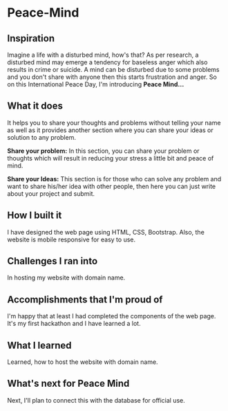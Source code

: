 # Peace-Mind

## Inspiration
Imagine a life with a disturbed mind, how's that?
As per research, a disturbed mind may emerge a tendency for baseless anger which also results in crime or suicide. A mind can be disturbed due to some problems and you don't share with anyone then this starts frustration and anger.
So on this International Peace Day, I'm introducing **Peace Mind...**

## What it does
It helps you to share your thoughts and problems without telling your name as well as it provides another section where you can share your ideas or solution to any problem.

**Share your problem:** In this section, you can share your problem or thoughts which will result in reducing your stress a little bit and peace of mind.

**Share your Ideas:** This section is for those who can solve any problem and want to share his/her idea with other people,  then here you can just write about your project and submit.

## How I built it
I have designed the web page using HTML, CSS, Bootstrap. Also, the website is mobile responsive for easy to use.

## Challenges I ran into
In hosting my website with domain name.

## Accomplishments that I'm proud of
I'm happy that at least I had completed the components of the web page. It's my first hackathon and I have learned a lot.

## What I learned
Learned, how to host the website with domain name.

## What's next for Peace Mind
Next, I'll plan to connect this with the database for official use.
